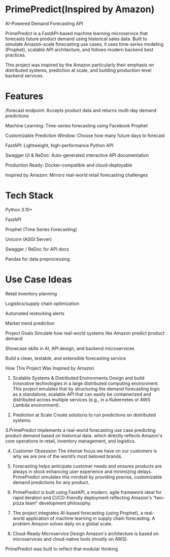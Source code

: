 # PrimePredict(Inspired by Amazon)
AI-Powered Demand Forecasting API

PrimePredict is a FastAPI-based machine learning microservice that forecasts future product demand using historical sales data. Built to simulate Amazon-scale forecasting use cases, it uses time-series modeling (Prophet), scalable API architecture, and follows modern backend best practices.

This project was inspired by the Amazon particularly their emphasis on distributed systems, prediction at scale, and building production-level backend services.

# Features
/forecast endpoint: Accepts product data and returns multi-day demand predictions

Machine Learning: Time-series forecasting using Facebook Prophet

Customizable Prediction Window: Choose how many future days to forecast

FastAPI: Lightweight, high-performance Python API

Swagger UI & ReDoc: Auto-generated interactive API documentation

Production Ready: Docker-compatible and cloud-deployable

Inspired by Amazon: Mirrors real-world retail forecasting challenges



# Tech Stack
Python 3.10+

FastAPI

Prophet (Time Series Forecasting)

Uvicorn (ASGI Server)

Swagger / ReDoc for API docs

Pandas for data preprocessing

# Use Case Ideas
Retail inventory planning

Logistics/supply chain optimization

Automated restocking alerts

Market trend prediction

Project Goals
Simulate how real-world systems like Amazon predict product demand

Showcase skills in AI, API design, and backend microservices

Build a clean, testable, and extensible forecasting service



How This Project Was Inspired by Amazon
1. Scalable Systems & Distributed Environments
Design and build innovative technologies in a large distributed computing environment.
This project emulates that by structuring the demand forecasting logic as a standalone, scalable API that can easily be containerized and distributed across multiple services (e.g., in a Kubernetes or AWS Lambda environment).

2. Prediction at Scale
Create solutions to run predictions on distributed systems.

3.PrimePredict implements a real-world forecasting use case predicting product demand based on historical data. which directly reflects Amazon's core operations in retail, inventory management, and logistics.

4. Customer Obsession
The intense focus we have on our customers is why we are one of the world’s most beloved brands.

5. Forecasting helps anticipate customer needs and ensures products are always in stock  enhancing user experience and minimizing delays. PrimePredict simulates this mindset by providing precise, customizable demand predictions for any product.

6. PrimePredict is built using FastAPI, a modern, agile framework ideal for rapid iteration and CI/CD-friendly deployment reflecting Amazon's “two-pizza team” development philosophy.

7. The project integrates AI-based forecasting (using Prophet), a real-world application of machine learning in supply chain forecasting. A problem Amazon solves daily on a global scale.

8. Cloud-Ready Microservice Design
Amazon's architecture is based on microservices and cloud-native tools (mostly on AWS).

PrimePredict was built to reflect that modular thinking
